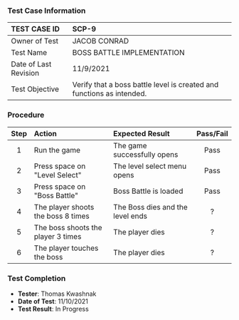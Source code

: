 ### Test Case Information

| TEST CASE ID | SCP-9 |
| :--- | :--- |
| Owner of Test | JACOB CONRAD |
| Test Name | BOSS BATTLE IMPLEMENTATION |
| Date of Last Revision | 11/9/2021 |
| Test Objective | Verify that a boss battle level is created and functions as intended. |

### Procedure

|Step | Action | Expected Result | Pass/Fail     |
|:---:| :---        |    :----  | :---: |
|1| Run the game | The game successfully opens |Pass|
|2| Press space on "Level Select" | The level select menu opens |Pass|
|3| Press space on "Boss Battle" | Boss Battle is loaded |Pass|
|4| The player shoots the boss 8 times | The Boss dies and the level ends |?|
|5| The boss shoots the player 3 times | The player dies |?|
|6| The player touches the boss | The player dies |?|

### Test Completion
- **Tester**: Thomas Kwashnak
- **Date of Test**: 11/10/2021
- **Test Result**: In Progress